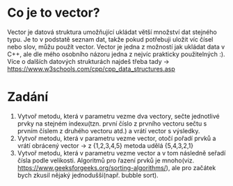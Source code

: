 # Co je to vector?
Vector je datová struktura umožňující ukládat větší množství dat stejného typu. Je to v podstatě seznam dat, takže pokud potřebuji uložit víc čísel nebo slov, můžu použít vector. Vector je jedna z možností jak ukládat data v C++, ale dle mého osobního názoru jedna z nejvíc prakticky použitelných :). Více o dalších datových strukturách najdeš třeba tady -> https://www.w3schools.com/cpp/cpp_data_structures.asp 

# Zadání
1. Vytvoř metodu, která v parametru vezme dva vectory, sečte jednotlivé prvky na stejném indexu(tzn. první číslo z prvního vectoru sečtu s prvním číslem z druhého vectoru atd.) a vrátí vector s výsledky.
2. Vytvoř metodu, která v parametru vezme vector, otočí pořadí prvků a vrátí obrácený vector -> z {1,2,3,4,5} metoda udělá {5,4,3,2,1}
3. Vytvoř metodu, která v parametru vezme vector a v tom následně seřadí čísla podle velikosti. Algoritmů pro řazení prvků je mnoho(viz. https://www.geeksforgeeks.org/sorting-algorithms/), ale pro začátek bych zkusil nějaký jednodušší(např. bubble sort).

